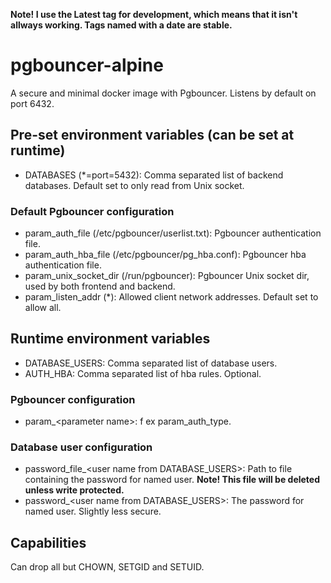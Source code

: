 **Note! I use the Latest tag for development, which means that it isn't allways working. Tags named with a date are stable.**

# pgbouncer-alpine
A secure and minimal docker image with Pgbouncer. Listens by default on port 6432.

## Pre-set environment variables (can be set at runtime)
* DATABASES (*=port=5432): Comma separated list of backend databases. Default set to only read from Unix socket.
### Default Pgbouncer configuration
* param_auth_file (/etc/pgbouncer/userlist.txt): Pgbouncer authentication file.
* param_auth_hba_file (/etc/pgbouncer/pg_hba.conf): Pgbouncer hba authentication file.
* param_unix_socket_dir (/run/pgbouncer): Pgbouncer Unix socket dir, used by both frontend and backend.
* param_listen_addr (*): Allowed client network addresses. Default set to allow all.

## Runtime environment variables
* DATABASE_USERS: Comma separated list of database users.
* AUTH_HBA: Comma separated list of hba rules. Optional.
### Pgbouncer configuration
* param_&lt;parameter name&gt;: f ex param_auth_type.
### Database user configuration
* password&#95;file_&lt;user name from DATABASE_USERS&gt;: Path to file containing the password for named user. **Note! This file will be deleted unless write protected.**
* password_&lt;user name from DATABASE_USERS&gt;: The password for named user. Slightly less secure.

## Capabilities
Can drop all but CHOWN, SETGID and SETUID.
